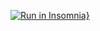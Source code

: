 [![Run in Insomnia}](https://insomnia.rest/images/run.svg)](https://insomnia.rest/run/?label=Insominia%20Demo&uri=https%3A%2F%2Fgithub.com%2FRandintN%2Finsominia-demo%2Fblob%2Fmaster%2FInsomnia-All_2022-06-18.json)